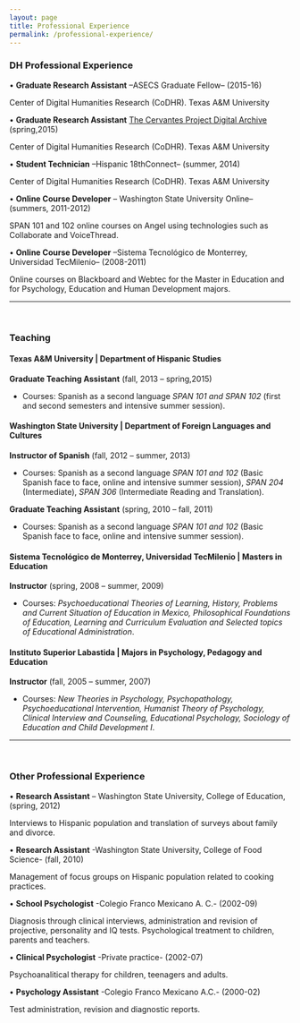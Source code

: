 ```yaml
---
layout: page
title: Professional Experience
permalink: /professional-experience/
---
```



### **DH Professional Experience**

•  **Graduate Research Assistant**  –ASECS Graduate Fellow– (2015-16)

Center of Digital Humanities Research (CoDHR). Texas A&M University

•  **Graduate Research Assistant** [The Cervantes Project Digital Archive] (spring,2015)

Center of Digital Humanities Research (CoDHR). Texas A&M University

•  **Student Technician**  –Hispanic 18thConnect–  (summer, 2014)

Center of Digital Humanities Research (CoDHR). Texas A&M University

•  **Online Course Developer** – Washington State University Online– (summers, 2011-2012)

SPAN 101 and 102 online courses on Angel using technologies such as Collaborate and VoiceThread.

•  **Online Course Developer** –Sistema Tecnológico de Monterrey, Universidad TecMilenio– (2008-2011)

Online courses on Blackboard and Webtec for the Master in Education and for  Psychology, Education and Human Development majors.


----------------------------------------------------------------------
<br>

### **Teaching**

#### Texas A&M University | Department of Hispanic Studies

**Graduate Teaching Assistant** (fall, 2013 – spring,2015)

* Courses: Spanish as a second language *SPAN 101 and SPAN 102* (first and second semesters and intensive summer session).


#### Washington State University | Department of Foreign Languages and Cultures

**Instructor of Spanish** (fall, 2012 – summer, 2013)

* Courses: Spanish as a second language *SPAN 101 and 102* (Basic Spanish face to face, online and intensive summer session), *SPAN 204* (Intermediate), *SPAN 306* (Intermediate Reading and Translation).

**Graduate Teaching Assistant** (spring, 2010 – fall, 2011)

* Courses: Spanish as a second language *SPAN 101 and 102* (Basic Spanish face to face, online and  intensive summer session).


#### Sistema Tecnológico de Monterrey, Universidad TecMilenio | Masters in Education

**Instructor** (spring, 2008 – summer, 2009)

* Courses: *Psychoeducational Theories of Learning, History, Problems and Current Situation of Education in Mexico, Philosophical Foundations of Education, Learning and Curriculum Evaluation and Selected topics of Educational Administration*.


#### Instituto Superior Labastida | Majors in Psychology, Pedagogy and Education

**Instructor** (fall, 2005 – summer, 2007)

* Courses: *New Theories in Psychology, Psychopathology, Psychoeducational Intervention, Humanist Theory of Psychology, Clinical Interview and Counseling, Educational Psychology, Sociology of Education and Child Development I*.

--------------------------------------------------------------------------------
<br>

### **Other Professional Experience**

•	**Research Assistant** – Washington State University, College of Education, (spring, 2012)

Interviews to Hispanic population and translation of surveys about family and divorce.


•	**Research Assistant** -Washington State University, College of Food Science- (fall, 2010)

Management of focus groups on Hispanic population related to cooking practices.


•	**School Psychologist** -Colegio Franco Mexicano A. C.- (2002-09)

Diagnosis through clinical interviews, administration and revision of projective, personality and IQ tests. Psychological treatment to children, parents and teachers.


•	**Clinical Psychologist**  -Private practice- (2002-07)

Psychoanalitical therapy for children, teenagers and adults.


•	**Psychology Assistant**  -Colegio Franco Mexicano A.C.- (2000-02)

Test administration, revision and diagnostic reports.


[The Cervantes Project Digital Archive]:http://cervantes.tamu.edu/
